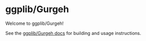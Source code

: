 ggplib/Gurgeh
=============

Welcome to ggplib/Gurgeh!

See the [ggplib/Gurgeh docs](https://ggplib.readthedocs.io) for building and usage instructions.
